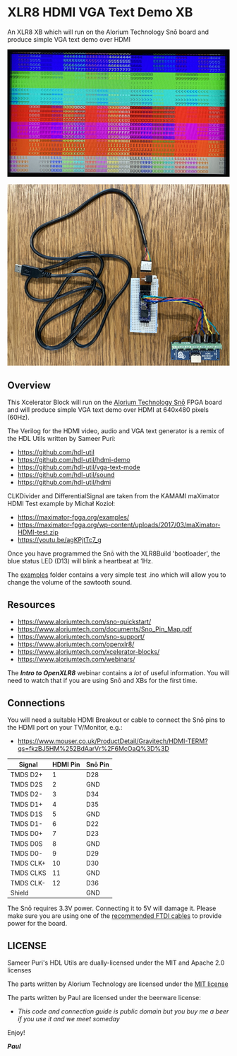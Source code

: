 # XLR8 HDMI VGA Text Demo XB

An XLR8 XB which will run on the Alorium Technology Snō board and produce simple VGA text demo over HDMI

![test_pattern.jpg](img/test_pattern.jpg)

![hardware](img/hardware.jpg)

## Overview

This Xcelerator Block will run on the [Alorium Technology Snō](https://www.mouser.co.uk/ProductDetail/Alorium/SnoR20M16V3/?qs=sGAEpiMZZMve4%2FbfQkoj%252bCt7XfrcUv5s%2FrtyQWYQt6w=)
FPGA board and will produce simple VGA text demo over HDMI at 640x480 pixels (60Hz).

The Verilog for the HDMI video, audio and VGA text generator is a remix of the HDL Utils written by Sameer Puri:
- https://github.com/hdl-util
- https://github.com/hdl-util/hdmi-demo
- https://github.com/hdl-util/vga-text-mode
- https://github.com/hdl-util/sound
- https://github.com/hdl-util/hdmi

CLKDivider and DifferentialSignal are taken from the KAMAMI maXimator HDMI Test example by Michał Kozioł:
- https://maximator-fpga.org/examples/
- https://maximator-fpga.org/wp-content/uploads/2017/03/maXimator-HDMI-test.zip
- https://youtu.be/agKPjtTc7_g

Once you have programmed the Snō with the XLR8Build 'bootloader', the blue status LED (D13) will blink a heartbeat at 1Hz.

The [examples](./XLR8Build/examples) folder contains a very simple test .ino which will allow you to change the volume of the sawtooth sound.

## Resources

- https://www.aloriumtech.com/sno-quickstart/
- https://www.aloriumtech.com/documents/Sno_Pin_Map.pdf
- https://www.aloriumtech.com/sno-support/
- https://www.aloriumtech.com/openxlr8/
- https://www.aloriumtech.com/xcelerator-blocks/
- https://www.aloriumtech.com/webinars/

The _**Intro to OpenXLR8**_ webinar contains a _lot_ of useful information. You will need to watch that if you are using Snō and XBs for the first time.

## Connections

You will need a suitable HDMI Breakout or cable to connect the Snō pins to the HDMI port on your TV/Monitor, e.g.:
- https://www.mouser.co.uk/ProductDetail/Gravitech/HDMI-TERM?qs=fkzBJ5HM%252BdAarVr%2F6McOaQ%3D%3D

| Signal | HDMI Pin | Snō Pin |
|---|---|---|
| TMDS D2+ | 1 | D28 |
| TMDS D2S | 2 | GND |
| TMDS D2- | 3 | D34 |
| TMDS D1+ | 4 | D35 |
| TMDS D1S | 5 | GND |
| TMDS D1- | 6 | D22 |
| TMDS D0+ | 7 | D23 |
| TMDS D0S | 8 | GND |
| TMDS D0- | 9 | D29 |
| TMDS CLK+ | 10 | D30 |
| TMDS CLKS | 11 | GND |
| TMDS CLK- | 12 | D36 |
| Shield | | GND |

The Snō requires 3.3V power. Connecting it to 5V will damage it. Please make sure you are using one of the [recommended FTDI cables](https://www.aloriumtech.com/sno-quickstart/) to provide power for the board.

## LICENSE

Sameer Puri's HDL Utils are dually-licensed under the MIT and Apache 2.0 licenses

The parts written by Alorium Technology are licensed under the [MIT license](XLR8Build/LICENSE)

The parts written by Paul are licensed under the beerware license:
- _This code and connection guide is public domain but you buy me a beer if you use it and we meet someday_


Enjoy!

_**Paul**_
